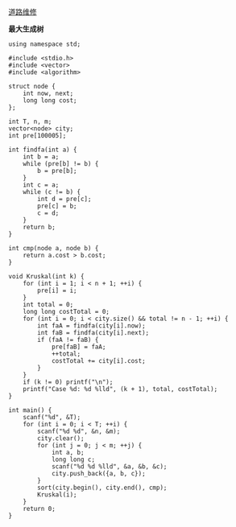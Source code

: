 [道路维修](http://nuit.io/contest/55/problem/5)

**最大生成树**

    using namespace std;

    #include <stdio.h>
    #include <vector>
    #include <algorithm>

    struct node {
        int now, next;
        long long cost;
    };

    int T, n, m;
    vector<node> city;
    int pre[100005];

    int findfa(int a) {
        int b = a;
        while (pre[b] != b) {
            b = pre[b];
        }
        int c = a;
        while (c != b) {
            int d = pre[c];
            pre[c] = b;
            c = d;
        }
        return b;
    }

    int cmp(node a, node b) {
        return a.cost > b.cost;
    }

    void Kruskal(int k) {
        for (int i = 1; i < n + 1; ++i) {
            pre[i] = i;
        }
        int total = 0;
        long long costTotal = 0;
        for (int i = 0; i < city.size() && total != n - 1; ++i) {
            int faA = findfa(city[i].now);
            int faB = findfa(city[i].next);
            if (faA != faB) {
                pre[faB] = faA;
                ++total;
                costTotal += city[i].cost;
            }
        }
        if (k != 0) printf("\n");
        printf("Case %d: %d %lld", (k + 1), total, costTotal);
    }

    int main() {
        scanf("%d", &T);
        for (int i = 0; i < T; ++i) {
            scanf("%d %d", &n, &m);
            city.clear();
            for (int j = 0; j < m; ++j) {
                int a, b;
                long long c;
                scanf("%d %d %lld", &a, &b, &c);
                city.push_back({a, b, c});
            }
            sort(city.begin(), city.end(), cmp);
            Kruskal(i);
        }
        return 0;
    }
